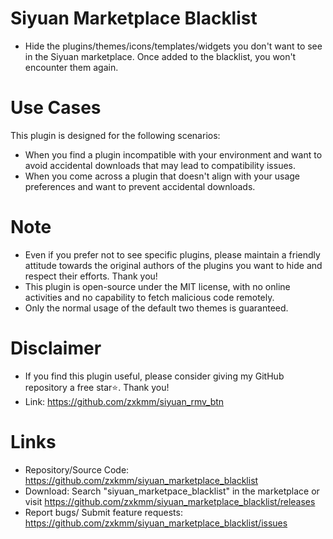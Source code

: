 # Siyuan Marketplace Blacklist  

 - Hide the plugins/themes/icons/templates/widgets you don't want to see in the Siyuan marketplace. Once added to the blacklist, you won't encounter them again.  

# Use Cases  

This plugin is designed for the following scenarios:  

  - When you find a plugin incompatible with your environment and want to avoid accidental downloads that may lead to compatibility issues.  
  - When you come across a plugin that doesn't align with your usage preferences and want to prevent accidental downloads.  

# Note  

  - Even if you prefer not to see specific plugins, please maintain a friendly attitude towards the original authors of the plugins you want to hide and respect their efforts. Thank you!  
  - This plugin is open-source under the MIT license, with no online activities and no capability to fetch malicious code remotely.  
  - Only the normal usage of the default two themes is guaranteed.  

# Disclaimer  

 - If you find this plugin useful, please consider giving my GitHub repository a free star⭐️. Thank you!  
 - Link: https://github.com/zxkmm/siyuan_rmv_btn  

# Links  

 - Repository/Source Code: https://github.com/zxkmm/siyuan_marketplace_blacklist  
 - Download: Search "siyuan_marketpace_blacklist" in the marketplace or visit https://github.com/zxkmm/siyuan_marketplace_blacklist/releases  
 - Report bugs/ Submit feature requests: https://github.com/zxkmm/siyuan_marketplace_blacklist/issues  